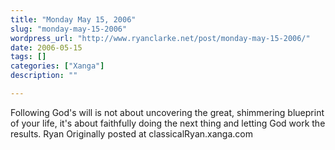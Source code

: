 ```yaml
---
title: "Monday May 15, 2006"
slug: "monday-may-15-2006"
wordpress_url: "http://www.ryanclarke.net/post/monday-may-15-2006/"
date: 2006-05-15
tags: []
categories: ["Xanga"]
description: ""

---
```


Following God's will is not about uncovering the great, shimmering blueprint of your life, it's about faithfully doing the next thing and letting God work the results.
Ryan
Originally posted at classicalRyan.xanga.com
